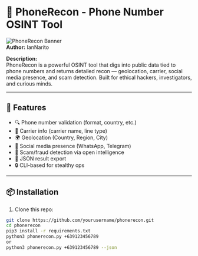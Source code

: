# 📱 PhoneRecon - Phone Number OSINT Tool

![PhoneRecon Banner](https://img.shields.io/badge/status-in%20development-orange)  
**Author:** IanNarito 

**Description:**  
PhoneRecon is a powerful OSINT tool that digs into public data tied to phone numbers and returns detailed recon — geolocation, carrier, social media presence, and scam detection. Built for ethical hackers, investigators, and curious minds.

---

## 🚀 Features

- 🔍 Phone number validation (format, country, etc.)
- 📡 Carrier info (carrier name, line type)
- 🌍 Geolocation (Country, Region, City)
- 👥 Social media presence (WhatsApp, Telegram)
- 🚨 Scam/fraud detection via open intelligence
- 📝 JSON result export
- 🔒 CLI-based for stealthy ops

---

## 📦 Installation

1. Clone this repo:
```bash
git clone https://github.com/yourusername/phonerecon.git
cd phonerecon
pip3 install -r requirements.txt
python3 phonerecon.py +639123456789
or
python3 phonerecon.py +639123456789 --json
